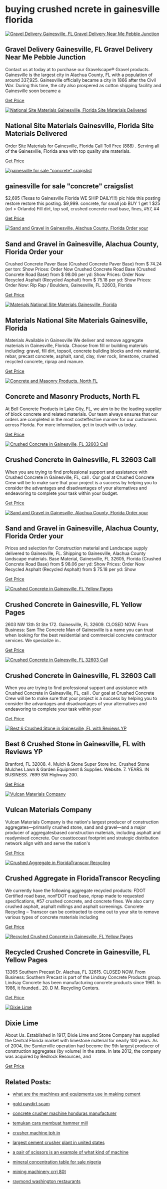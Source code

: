 # buying crushed ncrete in gainesville florida
<a href="https://mnn.zoosnet.net/LR/Chatpre.aspx?id=MNN94995150&p=https://vbl.co.za/" target="_blank">![Gravel Delivery Gainesville, FL Gravel Delivery Near Me Pebble Junction](https://raw.githubusercontent.com/gcmcrusher/imgs/main/170.jpg)</a>
## Gravel Delivery Gainesville, FL Gravel Delivery Near Me Pebble Junction
Contact us at today at to purchase our Gravelscape® Gravel products. Gainesville is the largest city in Alachua County, FL with a population of around 337,925. Gainesville officially became a city in 1866 after the Civil War. During this time, the city also prospered as cotton shipping facility and Gainesville soon became a 
<a href="https://mnn.zoosnet.net/LR/Chatpre.aspx?id=MNN94995150&p=https://vbl.co.za/" target="_blank">Get Price</a>
<a href="https://mnn.zoosnet.net/LR/Chatpre.aspx?id=MNN94995150&p=https://vbl.co.za/" target="_blank">![National Site Materials Gainesville, Florida Site Materials Delivered ](https://raw.githubusercontent.com/gcmcrusher/imgs/main/146.jpg)</a>
## National Site Materials Gainesville, Florida Site Materials Delivered 
Order Site Materials for Gainesville, Florida Call Toll Free (888) . Serving all of the Gainesville, Florida area with top quality site materials.
<a href="https://mnn.zoosnet.net/LR/Chatpre.aspx?id=MNN94995150&p=https://vbl.co.za/" target="_blank">Get Price</a>
<a href="https://mnn.zoosnet.net/LR/Chatpre.aspx?id=MNN94995150&p=https://vbl.co.za/" target="_blank">![gainesville for sale "concrete" craigslist](https://raw.githubusercontent.com/gcmcrusher/imgs/main/672.jpg)</a>
## gainesville for sale "concrete" craigslist
$2,695 (Texas to Gainesville Florida WE SHIP DAILY!!!) pic hide this posting restore restore this posting. $9,999. concrete, for small job BUY 1 get 1 $25 (orl > Orlando) Fill dirt, top soil, crushed concrete road base, fines, #57, #4
<a href="https://mnn.zoosnet.net/LR/Chatpre.aspx?id=MNN94995150&p=https://vbl.co.za/" target="_blank">Get Price</a>
<a href="https://mnn.zoosnet.net/LR/Chatpre.aspx?id=MNN94995150&p=https://vbl.co.za/" target="_blank">![Sand and Gravel in Gainesville, Alachua County, Florida Order your ](https://raw.githubusercontent.com/gcmcrusher/imgs/main/789.jpg)</a>
## Sand and Gravel in Gainesville, Alachua County, Florida Order your 
Crushed Concrete Paver Base (Crushed Concrete Paver Base) from $ 74.24 per ton: Show Prices: Order Now Crushed Concrete Road Base (Crushed Concrete Road Base) from $ 98.06 per yd: Show Prices: Order Now Recycled Asphalt (Recycled Asphalt) from $ 75.18 per yd: Show Prices: Order Now: Rip Rap / Boulders, Gainesville, FL 32603, Florida
<a href="https://mnn.zoosnet.net/LR/Chatpre.aspx?id=MNN94995150&p=https://vbl.co.za/" target="_blank">Get Price</a>
<a href="https://mnn.zoosnet.net/LR/Chatpre.aspx?id=MNN94995150&p=https://vbl.co.za/" target="_blank">![Materials National Site Materials Gainesville, Florida](https://raw.githubusercontent.com/gcmcrusher/imgs/main/47.jpg)</a>
## Materials National Site Materials Gainesville, Florida
Materials Available in Gainesville We deliver and remove aggregate materials in Gainesville, Florida. Choose from fill or building materials including: gravel, fill dirt, topsoil, concrete building blocks and mix material, rebar, precast concrete, asphalt, sand, clay, river rock, limestone, crushed recycled concrete, riprap and manure.
<a href="https://mnn.zoosnet.net/LR/Chatpre.aspx?id=MNN94995150&p=https://vbl.co.za/" target="_blank">Get Price</a>
<a href="https://mnn.zoosnet.net/LR/Chatpre.aspx?id=MNN94995150&p=https://vbl.co.za/" target="_blank">![Concrete and Masonry Products, North FL](https://raw.githubusercontent.com/gcmcrusher/imgs/main/461.jpg)</a>
## Concrete and Masonry Products, North FL
At Bell Concrete Products in Lake City, FL, we aim to be the leading supplier of block concrete and related materials. Our team always ensures that our orders are completed in the most costeffective manner for our customers across Florida. For more information, get in touch with us today.
<a href="https://mnn.zoosnet.net/LR/Chatpre.aspx?id=MNN94995150&p=https://vbl.co.za/" target="_blank">Get Price</a>
<a href="https://mnn.zoosnet.net/LR/Chatpre.aspx?id=MNN94995150&p=https://vbl.co.za/" target="_blank">![Crushed Concrete in Gainesville, FL 32603 Call ](https://raw.githubusercontent.com/gcmcrusher/imgs/main/22.jpg)</a>
## Crushed Concrete in Gainesville, FL 32603 Call 
When you are trying to find professional support and assistance with Crushed Concrete in Gainesville, FL, call . Our goal at Crushed Concrete Crew will be to make sure that your project is a success by helping you to consider the advantages and disadvantages of your alternatives and endeavoring to complete your task within your budget.
<a href="https://mnn.zoosnet.net/LR/Chatpre.aspx?id=MNN94995150&p=https://vbl.co.za/" target="_blank">Get Price</a>
<a href="https://mnn.zoosnet.net/LR/Chatpre.aspx?id=MNN94995150&p=https://vbl.co.za/" target="_blank">![Sand and Gravel in Gainesville, Alachua County, Florida Order your ](https://raw.githubusercontent.com/gcmcrusher/imgs/main/348.jpg)</a>
## Sand and Gravel in Gainesville, Alachua County, Florida Order your 
Prices and selection for Construction material and Landscape supply delivered to Gainesville, FL. Shipping to Gainesville, Alachua County landscape materials. Base Material, Gainesville, FL 32605, Florida (Crushed Concrete Road Base) from $ 98.06 per yd: Show Prices: Order Now Recycled Asphalt (Recycled Asphalt) from $ 75.18 per yd: Show 
<a href="https://mnn.zoosnet.net/LR/Chatpre.aspx?id=MNN94995150&p=https://vbl.co.za/" target="_blank">Get Price</a>
<a href="https://mnn.zoosnet.net/LR/Chatpre.aspx?id=MNN94995150&p=https://vbl.co.za/" target="_blank">![Crushed Concrete in Gainesville, FL Yellow Pages](https://raw.githubusercontent.com/gcmcrusher/imgs/main/717.jpg)</a>
## Crushed Concrete in Gainesville, FL Yellow Pages
2603 NW 13th St Ste 172. Gainesville, FL 32609. CLOSED NOW. From Business: Sam The Concrete Man of Gainesville is a name you can trust when looking for the best residential and commercial concrete contractor services. We specialize in..
<a href="https://mnn.zoosnet.net/LR/Chatpre.aspx?id=MNN94995150&p=https://vbl.co.za/" target="_blank">Get Price</a>
<a href="https://mnn.zoosnet.net/LR/Chatpre.aspx?id=MNN94995150&p=https://vbl.co.za/" target="_blank">![Crushed Concrete in Gainesville, FL 32603 Call ](https://raw.githubusercontent.com/gcmcrusher/imgs/main/536.jpg)</a>
## Crushed Concrete in Gainesville, FL 32603 Call 
When you are trying to find professional support and assistance with Crushed Concrete in Gainesville, FL, call . Our goal at Crushed Concrete Crew will be to make sure that your project is a success by helping you to consider the advantages and disadvantages of your alternatives and endeavoring to complete your task within your 
<a href="https://mnn.zoosnet.net/LR/Chatpre.aspx?id=MNN94995150&p=https://vbl.co.za/" target="_blank">Get Price</a>
<a href="https://mnn.zoosnet.net/LR/Chatpre.aspx?id=MNN94995150&p=https://vbl.co.za/" target="_blank">![Best 6 Crushed Stone in Gainesville, FL with Reviews YP](https://raw.githubusercontent.com/gcmcrusher/imgs/main/306.jpg)</a>
## Best 6 Crushed Stone in Gainesville, FL with Reviews YP
Branford, FL 32008. 4. Mulch & Stone Super Store Inc. Crushed Stone Mulches Lawn & Garden Equipment & Supplies. Website. 7. YEARS. IN BUSINESS. 7699 SW Highway 200.
<a href="https://mnn.zoosnet.net/LR/Chatpre.aspx?id=MNN94995150&p=https://vbl.co.za/" target="_blank">Get Price</a>
<a href="https://mnn.zoosnet.net/LR/Chatpre.aspx?id=MNN94995150&p=https://vbl.co.za/" target="_blank">![Vulcan Materials Company](https://raw.githubusercontent.com/gcmcrusher/imgs/main/151.jpg)</a>
## Vulcan Materials Company
Vulcan Materials Company is the nation's largest producer of construction aggregates—primarily crushed stone, sand and gravel—and a major producer of aggregatesbased construction materials, including asphalt and readymixed concrete. Our coasttocoast footprint and strategic distribution network align with and serve the nation's 
<a href="https://mnn.zoosnet.net/LR/Chatpre.aspx?id=MNN94995150&p=https://vbl.co.za/" target="_blank">Get Price</a>
<a href="https://mnn.zoosnet.net/LR/Chatpre.aspx?id=MNN94995150&p=https://vbl.co.za/" target="_blank">![Crushed Aggregate in FloridaTranscor Recycling](https://raw.githubusercontent.com/gcmcrusher/imgs/main/393.jpg)</a>
## Crushed Aggregate in FloridaTranscor Recycling
We currently have the following aggregate recycled products: FDOT Certified road base, nonFDOT road base, riprap made to requested specifications, #57 crushed concrete, and concrete fines. We also carry crushed asphalt, asphalt millings and asphalt screenings. Concrete Recycling – Transcor can be contracted to come out to your site to remove various types of concrete materials including 
<a href="https://mnn.zoosnet.net/LR/Chatpre.aspx?id=MNN94995150&p=https://vbl.co.za/" target="_blank">Get Price</a>
<a href="https://mnn.zoosnet.net/LR/Chatpre.aspx?id=MNN94995150&p=https://vbl.co.za/" target="_blank">![Recycled Crushed Concrete in Gainesville, FL Yellow Pages](https://raw.githubusercontent.com/gcmcrusher/imgs/main/667.jpg)</a>
## Recycled Crushed Concrete in Gainesville, FL Yellow Pages
13365 Southern Precast Dr. Alachua, FL 32615. CLOSED NOW. From Business: Southern Precast is part of the Lindsay Concrete Products group. Lindsay Concrete has been manufacturing concrete products since 1961. In 1986, it founded.. 20. D M. Recycling Centers.
<a href="https://mnn.zoosnet.net/LR/Chatpre.aspx?id=MNN94995150&p=https://vbl.co.za/" target="_blank">Get Price</a>
<a href="https://mnn.zoosnet.net/LR/Chatpre.aspx?id=MNN94995150&p=https://vbl.co.za/" target="_blank">![Dixie Lime](https://raw.githubusercontent.com/gcmcrusher/imgs/main/857.jpg)</a>
## Dixie Lime
About Us. Established in 1917, Dixie Lime and Stone Company has supplied the Central Florida market with limestone material for nearly 100 years. As of 2004, the Sumterville operation had become the 9th largest producer of construction aggregates (by volume) in the state. In late 2012, the company was acquired by Bedrock Resources, and 
<a href="https://mnn.zoosnet.net/LR/Chatpre.aspx?id=MNN94995150&p=https://vbl.co.za/" target="_blank">Get Price</a>
## Related Posts:
* [what are the machines and equipments use in making cement](what%20are%20the%20machines%20and%20equipments%20use%20in%20making%20cement.md)
* [gold paydirt scam](gold%20paydirt%20scam.md)
* [concrete crusher machine honduras manufacturer](concrete%20crusher%20machine%20honduras%20manufacturer.md)
* [temukan cara membuat hammer mill](temukan%20cara%20membuat%20hammer%20mill.md)
* [crusher machine tph in](crusher%20machine%20tph%20in.md)
* [largest cement crusher plant in united states](largest%20cement%20crusher%20plant%20in%20united%20states.md)
* [a pair of scissors is an example of what kind of machine](a%20pair%20of%20scissors%20is%20an%20example%20of%20what%20kind%20of%20machine.md)
* [mineral concentration table for sale nigeria](mineral%20concentration%20table%20for%20sale%20nigeria.md)
* [mining machinery crrj 80t](mining%20machinery%20crrj%2080t.md)
* [raymond washington restaurants](raymond%20washington%20restaurants.md)
